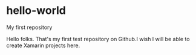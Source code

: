 # hello-world
My first repository

Hello folks. That's my first test repository on Github.I wish I will be able to create Xamarin projects here. 
